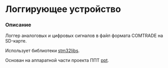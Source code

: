 # Логгирующее устройство
### Описание
Логгер аналоговых и цифровых сигналов в файл формата COMTRADE на SD-карте.

Использует библиотеки [stm32libs](https://github.com/catompiler/stm32libs).

Основан на аппаратной части проекта ППТ [ppt](https://github.com/catompiler/ppt).
